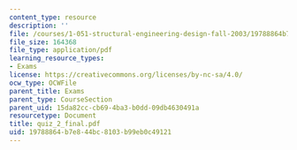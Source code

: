 ```yaml
---
content_type: resource
description: ''
file: /courses/1-051-structural-engineering-design-fall-2003/19788864b7e844bc8103b99eb0c49121_quiz_2_final.pdf
file_size: 164368
file_type: application/pdf
learning_resource_types:
- Exams
license: https://creativecommons.org/licenses/by-nc-sa/4.0/
ocw_type: OCWFile
parent_title: Exams
parent_type: CourseSection
parent_uid: 15da82cc-cb69-4ba3-b0dd-09db4630491a
resourcetype: Document
title: quiz_2_final.pdf
uid: 19788864-b7e8-44bc-8103-b99eb0c49121
---
```

